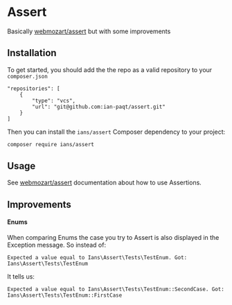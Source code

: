 # Assert
Basically [webmozart/assert](https://github.com/webmozarts/assert) but with some improvements

## Installation

To get started, you should add the the repo as a valid repository to your `composer.json`
```
"repositories": [
    {
        "type": "vcs",
        "url": "git@github.com:ian-paqt/assert.git"
    }
]
```

Then you can install the `ians/assert` Composer dependency to your project:
```bash
composer require ians/assert
```

## Usage

See [webmozart/assert](https://github.com/webmozarts/assert) documentation about how to use Assertions.

## Improvements

#### Enums

When comparing Enums the case you try to Assert is also displayed in the Exception message.
So instead of:

```
Expected a value equal to Ians\Assert\Tests\TestEnum. Got: Ians\Assert\Tests\TestEnum
```

It tells us:

```
Expected a value equal to Ians\Assert\Tests\TestEnum::SecondCase. Got: Ians\Assert\Tests\TestEnum::FirstCase
```

